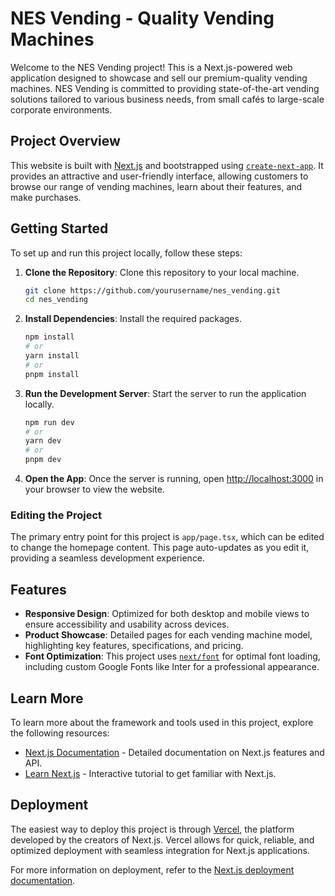 # NES Vending - Quality Vending Machines

Welcome to the NES Vending project! This is a Next.js-powered web application designed to showcase and sell our premium-quality vending machines. NES Vending is committed to providing state-of-the-art vending solutions tailored to various business needs, from small cafés to large-scale corporate environments.

## Project Overview

This website is built with [Next.js](https://nextjs.org/) and bootstrapped using [`create-next-app`](https://github.com/vercel/next.js/tree/canary/packages/create-next-app). It provides an attractive and user-friendly interface, allowing customers to browse our range of vending machines, learn about their features, and make purchases.

## Getting Started

To set up and run this project locally, follow these steps:

1. **Clone the Repository**: Clone this repository to your local machine.

    ```bash
    git clone https://github.com/yourusername/nes_vending.git
    cd nes_vending
    ```

2. **Install Dependencies**: Install the required packages.

    ```bash
    npm install
    # or
    yarn install
    # or
    pnpm install
    ```

3. **Run the Development Server**: Start the server to run the application locally.

    ```bash
    npm run dev
    # or
    yarn dev
    # or
    pnpm dev
    ```

4. **Open the App**: Once the server is running, open [http://localhost:3000](http://localhost:3000) in your browser to view the website.

### Editing the Project

The primary entry point for this project is `app/page.tsx`, which can be edited to change the homepage content. This page auto-updates as you edit it, providing a seamless development experience.

## Features

- **Responsive Design**: Optimized for both desktop and mobile views to ensure accessibility and usability across devices.
- **Product Showcase**: Detailed pages for each vending machine model, highlighting key features, specifications, and pricing.
- **Font Optimization**: This project uses [`next/font`](https://nextjs.org/docs/basic-features/font-optimization) for optimal font loading, including custom Google Fonts like Inter for a professional appearance.

## Learn More

To learn more about the framework and tools used in this project, explore the following resources:

- [Next.js Documentation](https://nextjs.org/docs) - Detailed documentation on Next.js features and API.
- [Learn Next.js](https://nextjs.org/learn) - Interactive tutorial to get familiar with Next.js.

## Deployment

The easiest way to deploy this project is through [Vercel](https://vercel.com/new?utm_medium=default-template&filter=next.js&utm_source=create-next-app&utm_campaign=create-next-app-readme), the platform developed by the creators of Next.js. Vercel allows for quick, reliable, and optimized deployment with seamless integration for Next.js applications.

For more information on deployment, refer to the [Next.js deployment documentation](https://nextjs.org/docs/deployment).
